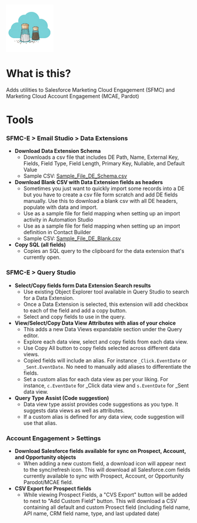 ![Salt&Pepper for SFMC](images/sp-icon-128.png)
# What is this?
Adds utilities to Salesforce Marketing Cloud Engagement (SFMC) and Marketing Cloud Account Engagement (MCAE, Pardot)
# Tools
### SFMC-E > Email Studio > Data Extensions
- __Download Data Extension Schema__
  - Downloads a csv file that includes DE Path, Name, External Key, Fields, Field Type, Field Length, Primary Key, Nullable, and Default Value
  - Sample CSV: [Sample_File_DE_Schema.csv](https://github.com/mullasuleman/SFMC_Console_Toolset/blob/main/assets/Sample_File_DE_Schema.csv)
- __Download Blank CSV with Data Extension fields as headers__
  - Sometimes you just want to quickly import some records into a DE but you have to create a csv file form scratch and add DE fields manually. Use this to download a blank csv with all DE headers, populate with data and import.
  - Use as a sample file for field mapping when setting up an import activity in Automation Studio
  - Use as a sample file for field mapping when setting up an import definition in Contact Builder
  - Sample CSV: [Sample_File_DE_Blank.csv](https://github.com/mullasuleman/SFMC_Console_Toolset/blob/main/assets/Sample_File_DE_Blank.csv)
- __Copy SQL (all fields)__
  - Copies an SQL query to the clipboard for the data extension that's currently open.
### SFMC-E > Query Studio 
- __Select/Copy fields form Data Extension Search results__
  - Use existing Object Explorer tool available in Query Studio to search for a Data Extension.
  - Once a Data Extension is selected, this extension will add checkbox to each of the field and add a copy button.
  - Select and copy fields to use in the query.
- __View/Select/Copy Data View Attributes with alias of your choice__
  - This adds a new Data Views expandable section under the Query editor.
  - Explore each data view, select and copy fields from each data view.
  - Use Copy All button to copy fields selected across different data views.
  - Copied fields will include an alias. For instance `_Click.EventDate` or `_Sent.EventDate`. No need to manually add aliases to differentiate the fields.
  - Set a custom alias for each data view as per your liking. For instance, `c.EventDate` for _Click data view and `s.EventDate` for _Sent data view.
- __Query Type Assist (Code suggestion)__
  - Data view type assist provides code suggestions as you type. It suggests data views as well as attributes. 
  - If a custom alias is defined for any data view, code suggestion will use that alias.
### Account Engagement > Settings 
- __Download Salesforce fields available for sync on Prospect, Account, and Opportunity objects__
  - When adding a new custom field, a download icon will appear next to the sync/refresh icon. This will download all Salesforce.com fields currently available to sync with Prospect, Account, or Opportunity Parodot/MCAE field.
- __CSV Export for Prospect fields__
  - While viewing Prospect Fields, a "CVS Export" button will be added to next to "Add Custom Field" button. This will download a CSV containing all default and custom Prosect field (including field name, API name, CRM field name, type, and last updated date)
<!---
# Download
Firefox: [Download](download/salt-pepper-sfmc-ff-1.0.zip)
[//]: # Chrome/Edge: [Download](download/salt-pepper-sfmc-1.0.crx)
-->
